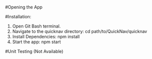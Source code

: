 #Opening the App

#Installation:
1. Open Git Bash terminal.
2. Navigate to the quicknav directory: cd path/to/QuickNav/quicknav
3. Install Dependencies: npm install
4. Start the app: npm start

#Unit Testing (Not Available)
